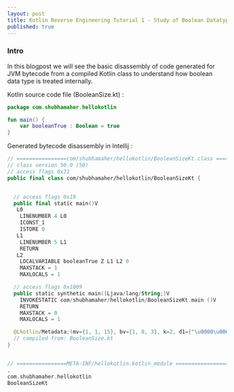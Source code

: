 ```yaml
---
layout: post
title: Kotlin Reverse Engineering Tutorial 1 - Study of Boolean Datatype Size
published: true
---
```


### Intro

In this blogpost we will see the basic disassembly of code generated for JVM bytecode from a compiled Kotlin class to understand how boolean data type is treated internally.   

Kotlin source code file (BooleanSize.kt) : 
```kotlin
package com.shubhamaher.hellokotlin

fun main() {
    var booleanTrue : Boolean = true
}
```

Generated bytecode disassembly in Intellij : 
```kotlin
// ================com/shubhamaher/hellokotlin/BooleanSizeKt.class =================
// class version 50.0 (50)
// access flags 0x31
public final class com/shubhamaher/hellokotlin/BooleanSizeKt {


  // access flags 0x19
  public final static main()V
   L0
    LINENUMBER 4 L0
    ICONST_1
    ISTORE 0
   L1
    LINENUMBER 5 L1
    RETURN
   L2
    LOCALVARIABLE booleanTrue Z L1 L2 0
    MAXSTACK = 1
    MAXLOCALS = 1

  // access flags 0x1009
  public static synthetic main([Ljava/lang/String;)V
    INVOKESTATIC com/shubhamaher/hellokotlin/BooleanSizeKt.main ()V
    RETURN
    MAXSTACK = 0
    MAXLOCALS = 1

  @Lkotlin/Metadata;(mv={1, 1, 15}, bv={1, 0, 3}, k=2, d1={"\u0000\u0008\n\u0000\n\u0002\u0010\u0002\n\u0000\u001a\u0006\u0010\u0000\u001a\u00020\u0001\u00a8\u0006\u0002"}, d2={"main", "", "hellokotlin"})
  // compiled from: BooleanSize.kt
}


// ================META-INF/hellokotlin.kotlin_module =================
,
com.shubhamaher.hellokotlin
BooleanSizeKt
```
